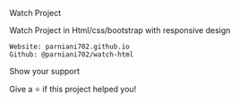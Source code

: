 Watch Project 

Watch Project in Html/css/bootstrap with responsive design 

    Website: parniani702.github.io
    Github: @parniani702/watch-html
    
Show your support

Give a ⭐️ if this project helped you!
